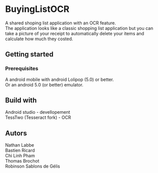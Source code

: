 # BuyingListOCR
A shared shoping list application with an OCR feature.  
The application looks like a classic shopping list application but you can take a picture of your receipt to automatically delete your items and calculate how much they costed.
## Getting started
### Prerequisites
A android mobile with android Lolipop (5.0) or better.  
Or an android 5.0 (or better) emulator.
## Build with
Android studio - devellopement  
TessTwo (Tesseract fork) - OCR
## Autors
Nathan Labbe  
Bastien Ricard  
Chi Linh Pham  
Thomas Brochot  
Robinson Sablons de Gélis  

